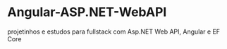 # Angular-ASP.NET-WebAPI
projetinhos e estudos para fullstack com Asp.NET Web API, Angular e EF Core
